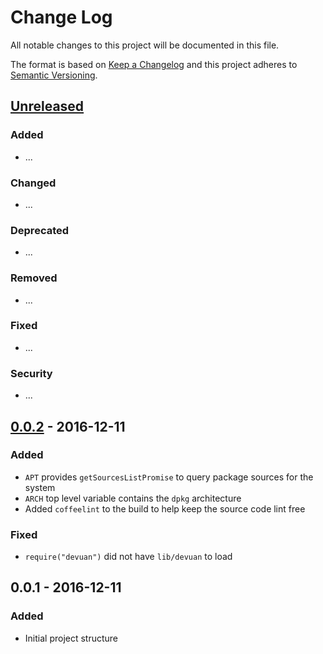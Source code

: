 # Change Log
All notable changes to this project will be documented in this file.

The format is based on [Keep a Changelog](http://keepachangelog.com/)
and this project adheres to [Semantic Versioning](http://semver.org/).

## [Unreleased]

### Added
- ...

### Changed
- ...

### Deprecated
- ...

### Removed
- ...

### Fixed
- ...

### Security
- ...

## [0.0.2] - 2016-12-11
### Added
- `APT` provides `getSourcesListPromise` to query package sources for the system
- `ARCH` top level variable contains the `dpkg` architecture
- Added `coffeelint` to the build to help keep the source code lint free

### Fixed
- `require("devuan")` did not have `lib/devuan` to load

## 0.0.1 - 2016-12-11
### Added
- Initial project structure

[Unreleased]: https://github.com/blinkdog/devuan/compare/v0.0.2...HEAD
[0.0.2]: https://github.com/blinkdog/devuan/compare/v0.0.1...v0.0.2
